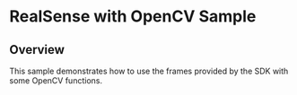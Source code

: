 # RealSense with OpenCV Sample

## Overview

This sample demonstrates how to use the frames provided by the SDK with some OpenCV functions.
